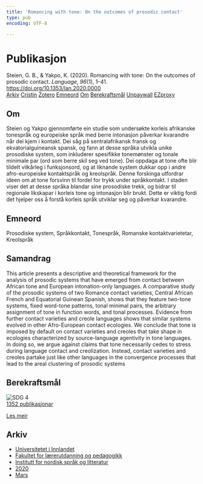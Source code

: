 ```yaml
---
title: 'Romancing with tone: On the outcomes of prosodic contact'
type: pub
encoding: UTF-8

---
```

<h1>Publikasjon</h1>
<article id="csl-bib-container-AJZNHDGA" class="csl-bib-container">
  <div class="csl-bib-body"> <div class="csl-entry">Steien, G. B., &#38; Yakpo, K. (2020). Romancing with tone: On the outcomes of prosodic contact. <i>Language</i>, <i>96</i>(1), 1–41. <a href="https://doi.org/10.1353/lan.2020.0000">https://doi.org/10.1353/lan.2020.0000</a></div> </div>
  <div class="csl-bib-buttons">
    <a href="#taxonomy-article-AJZNHDGA" alt="archive" class="csl-bib-button">Arkiv</a>
    <a href="https://app.cristin.no/results/show.jsf?id=1801757" alt="Cristin" class="csl-bib-button">Cristin</a>
    <a href="http://zotero.org/groups/5881554/items/AJZNHDGA" alt="Zotero" class="csl-bib-button">Zotero</a>
    <a href="#keywords-article-AJZNHDGA" alt="keywords" class="csl-bib-button">Emneord</a>
    <a href="#about-article-AJZNHDGA" alt="about_pub" class="csl-bib-button">Om</a>
    <a href="#sdg-article-AJZNHDGA" alt="sdg" class="csl-bib-button">Berekraftsmål</a>
    <a href="https://zenodo.org/records/3741827/files/bordal-yakpo_2020_prosodic-contact-offprint.pdf" alt="Unpaywall" class="csl-bib-button">Unpaywall</a>
    <a href="https://zenodo.org/records/3741827/files/bordal-yakpo_2020_prosodic-contact-offprint.pdf" alt="EZproxy" class="csl-bib-button">EZproxy</a>
  </div>
  <div id="csl-bib-meta-container-AJZNHDGA"></div>
</article>
<div id="csl-bib-meta-AJZNHDGA" class="csl-bib-meta">
  <article id="about-article-AJZNHDGA" class="about_pub-article">
    <h1>Om</h1>
    Steien og Yakpo gjennomførte ein studie som undersøkte korleis afrikanske tonespråk og europeiske språk med berre intonasjon påverkar kvarandre når dei kjem i kontakt. Dei såg på sentralafrikansk fransk og ekvatorialguineansk spansk, og fann at desse språka utvikla unike prosodiske system, som inkluderer spesifikke tonemønster og tonale minimale par (ord som berre skil seg ved tone). Dei oppdaga at tone ofte blir tildelt vilkårleg i funksjonsord, og at liknande system dukkar opp i andre afro-europeiske kontaktspråk og kreolspråk. Denne forskinga utfordrar ideen om at tone forsvinn til fordel for trykk under språkkontakt. I staden viser det at desse språka blandar sine prosodiske trekk, og bidrar til regionale likskapar i korleis tone og intonasjon blir brukt. Dette er viktig fordi det hjelper oss å forstå korleis språk utviklar seg og påverkar kvarandre.
  </article>
  <article id="keywords-article-AJZNHDGA" class="keywords-article">
    <h1>Emneord</h1>
    Prosodiske system, Språkkontakt, Tonespråk, Romanske kontaktvarietetar, Kreolspråk
  </article>
  <article id="abstract-article-AJZNHDGA" class="abstract-article">
    <h1>Samandrag</h1>
    This article presents a descriptive and theoretical framework for the analysis of prosodic systems that have emerged from contact between African tone and European intonation-only languages. A comparative study of the prosodic systems of two Romance contact varieties, Central African French and Equatorial Guinean Spanish, shows that they feature two-tone systems, fixed word-tone patterns, tonal minimal pairs, the arbitrary assignment of tone in function words, and tonal processes. Evidence from further contact varieties and creole languages shows that similar systems evolved in other Afro-European contact ecologies. We conclude that tone is imposed by default on contact varieties and creoles that take shape in ecologies characterized by source-language agentivity in tone languages. In doing so, we argue against claims that tone necessarily cedes to stress during language contact and creolization. Instead, contact varieties and creoles partake just like other languages in the convergence processes that lead to the areal clustering of prosodic systems
  </article>
  <article id="sdg-article-AJZNHDGA" class="sdg-article">
    <h1>Berekraftsmål</h1>
    <div class="sdg-container"><div id="sdg4" class="sdg">
        <img src="{{< params subfolder >}}images/sdg/sdg04_nn.png" class="image" alt="SDG 4">
        <div class="sdg-overlay">
          <a href="{{< params subfolder >}}nn/archive/?sdg=4#archive" class="sdg-publication-count"><span>1352</span> publikasjonar</a>
          <p><a href="https://fn.no/om-fn/fns-baerekraftsmaal/god-utdanning?lang=nno-NO" class="sdg-read-more">Les meir</a></p>
        </div>
      </div></div>
  </article>
  <article id="taxonomy-article-AJZNHDGA" class="taxonomy-article">
    <h1>Arkiv</h1>
    <ul>
      <li><a href="{{< params subfolder >}}nn/archive/?key=3DCRN523">Universitetet i Innlandet</a></li>
      <li><a href="{{< params subfolder >}}nn/archive/?key=WYNZA47F">Fakultet for lærerutdanning og pedagogikk</a></li>
      <li><a href="{{< params subfolder >}}nn/archive/?key=T9U6ILTU">Institutt for nordisk språk og litteratur</a></li>
      <li><a href="{{< params subfolder >}}nn/archive/?key=3QDN8XNL">2020</a></li>
      <li><a href="{{< params subfolder >}}nn/archive/?key=5TGQQVJC">Mars</a></li>
    </ul>
  </article>
</div>
